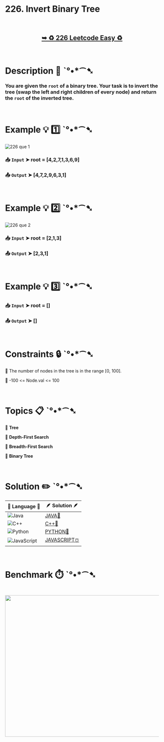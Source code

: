 # 226. Invert Binary Tree

</br>

<h2 align="center"> 

<a href="https://leetcode.com/problems/invert-binary-tree/"><strong>➥ ♻️ 226 Leetcode Easy ♻️ </strong></a>
</h2>

</br>

# Description 📜 ˋ°•*⁀➷

### You are given the `root` of a binary tree. Your task is to invert the tree (swap the left and right children of every node) and return the `root` of the inverted tree.

</br>

# Example 💡 1️⃣ ˋ°•*⁀➷

![226 que 1](https://github.com/user-attachments/assets/2e2d6e7c-a990-4e02-8e01-1338a0cc2bbd)

  ### 📥 `Input`  ➤ root = [4,2,7,1,3,6,9]

  ### 📤 `Output`  ➤ [4,7,2,9,6,3,1]

</br>

# Example 💡 2️⃣ ˋ°•*⁀➷

![226 que 2](https://github.com/user-attachments/assets/f23f1ed6-9626-49e8-b7ee-87da02f54630)

  ### 📥 `Input` ➤ root = [2,1,3]

  ### 📤 `Output`  ➤ [2,3,1]

</br>

# Example 💡 3️⃣ ˋ°•*⁀➷

  ### 📥 `Input` ➤ root = []

  ### 📤 `Output`  ➤ []

</br>

# Constraints 🔒 ˋ°•*⁀➷

🔹 The number of nodes in the tree is in the range [0, 100]. </br>

🔹 -100 <= Node.val <= 100 </br>

</br>

# Topics 📋 ˋ°•*⁀➷

🔸 **Tree**  </br>

🔸 **Depth-First Search**  </br>

🔸 **Breadth-First Search**  </br>

🔸 **Binary Tree**  </br>

</br>

# Solution ✏️ ˋ°•*⁀➷

| 📒 Language 📒  | 🪶 Solution 🪶 |
| ------------- | ------------- |
|  ![Java](https://img.shields.io/badge/java-%23ED8B00.svg?style=for-the-badge&logo=openjdk&logoColor=white)  | [JAVA🍁](https://github.com/Prakhar-002/LEETCODE/blob/main/%F0%9F%93%9A%20Study%20%F0%9F%8E%A7%20Plan%20%F0%9F%91%A8%F0%9F%8F%BB%E2%80%8D%F0%9F%92%BB/%F0%9F%A9%B5%20NeetCode%20150%20-%20%F0%9F%8D%87%20Blind%2075%20%2B%2075%20problems/%F0%9F%94%AC%20Examine%20Thoroughly%20%F0%9F%A7%AC/07%20Trees/Day%20%E2%9E%BA%2046%20%F0%9F%A5%A1%20226.%20Invert%20Binary%20Tree%20%E2%98%83%EF%B8%8F%20%F0%9F%8D%81%20%F0%9F%8D%B0%20%F0%9F%8E%B2/%F0%9F%8D%81JAVA%20-%20226.%20Invert%20Binary%20Tree.java) |
|  ![C++](https://img.shields.io/badge/c++-%2300599C.svg?style=for-the-badge&logo=c%2B%2B&logoColor=white)  | [C++🎲](https://github.com/Prakhar-002/LEETCODE/blob/main/%F0%9F%93%9A%20Study%20%F0%9F%8E%A7%20Plan%20%F0%9F%91%A8%F0%9F%8F%BB%E2%80%8D%F0%9F%92%BB/%F0%9F%A9%B5%20NeetCode%20150%20-%20%F0%9F%8D%87%20Blind%2075%20%2B%2075%20problems/%F0%9F%94%AC%20Examine%20Thoroughly%20%F0%9F%A7%AC/07%20Trees/Day%20%E2%9E%BA%2046%20%F0%9F%A5%A1%20226.%20Invert%20Binary%20Tree%20%E2%98%83%EF%B8%8F%20%F0%9F%8D%81%20%F0%9F%8D%B0%20%F0%9F%8E%B2/%F0%9F%8E%B2CPP%20-%20226.%20Invert%20Binary%20Tree.cpp)  |
|  ![Python](https://img.shields.io/badge/python-3670A0?style=for-the-badge&logo=python&logoColor=ffdd54)    | [PYTHON🍰](https://github.com/Prakhar-002/LEETCODE/blob/main/%F0%9F%93%9A%20Study%20%F0%9F%8E%A7%20Plan%20%F0%9F%91%A8%F0%9F%8F%BB%E2%80%8D%F0%9F%92%BB/%F0%9F%A9%B5%20NeetCode%20150%20-%20%F0%9F%8D%87%20Blind%2075%20%2B%2075%20problems/%F0%9F%94%AC%20Examine%20Thoroughly%20%F0%9F%A7%AC/07%20Trees/Day%20%E2%9E%BA%2046%20%F0%9F%A5%A1%20226.%20Invert%20Binary%20Tree%20%E2%98%83%EF%B8%8F%20%F0%9F%8D%81%20%F0%9F%8D%B0%20%F0%9F%8E%B2/%F0%9F%8D%B0PYTHON%20-%20226.%20Invert%20Binary%20Tree.py) |
| ![JavaScript](https://img.shields.io/badge/javascript-%23323330.svg?style=for-the-badge&logo=javascript&logoColor=%23F7DF1E)   | [JAVASCRIPT☃️](https://github.com/Prakhar-002/LEETCODE/blob/main/%F0%9F%93%9A%20Study%20%F0%9F%8E%A7%20Plan%20%F0%9F%91%A8%F0%9F%8F%BB%E2%80%8D%F0%9F%92%BB/%F0%9F%A9%B5%20NeetCode%20150%20-%20%F0%9F%8D%87%20Blind%2075%20%2B%2075%20problems/%F0%9F%94%AC%20Examine%20Thoroughly%20%F0%9F%A7%AC/07%20Trees/Day%20%E2%9E%BA%2046%20%F0%9F%A5%A1%20226.%20Invert%20Binary%20Tree%20%E2%98%83%EF%B8%8F%20%F0%9F%8D%81%20%F0%9F%8D%B0%20%F0%9F%8E%B2/%E2%98%83%EF%B8%8FJAVASCRIPT%20-%20226.%20Invert%20Binary%20Tree.js) |

</br>

# Benchmark ⏱️ ˋ°•*⁀➷

<h1  align="center" >

<img src ="https://github.com/user-attachments/assets/21b8c6d8-6b07-470a-9fe8-3046b228ca6a" width = "700px" height="462px" />

</h1>
